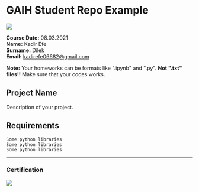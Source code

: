 # GAIH Student Repo Example
![](img/newlogo.png)

**Course Date:** 08.03.2021  
**Name:** Kadir Efe  
**Surname:** Dilek  
**Email:** kadirefe06682@gmail.com  

**Note:** Your homeworks can be formats like ".ipynb" and ".py". **Not ".txt" files!!** Make sure that your codes works.  

## Project Name
Description of your project.

## Requirements
```
Some python libraries
Some python libraries
Some python libraries
```
---

### Certification
![](img/TopLearnerCertificate.png)

